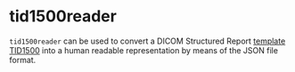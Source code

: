 # tid1500reader

`tid1500reader` can be used to convert a DICOM Structured Report [template TID1500](http://dicom.nema.org/medical/dicom/current/output/chtml/part16/chapter_A.html#sect_TID_1500) into a human readable representation by means of the JSON file format.

